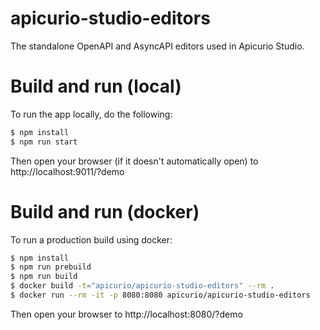 # apicurio-studio-editors
The standalone OpenAPI and AsyncAPI editors used in Apicurio Studio.

# Build and run (local)
To run the app locally, do the following:

```bash
$ npm install
$ npm run start
```

Then open your browser (if it doesn't automatically open) to http://localhost:9011/?demo 

# Build and run (docker)
To run a production build using docker:

```bash
$ npm install
$ npm run prebuild
$ npm run build
$ docker build -t="apicurio/apicurio-studio-editors" --rm .
$ docker run --rm -it -p 8080:8080 apicurio/apicurio-studio-editors
```

Then open your browser to http://localhost:8080/?demo

